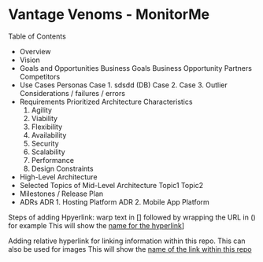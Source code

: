 # Vantage Venoms - MonitorMe

Table of Contents 
- Overview 
- Vision
- Goals and Opportunities
  Business Goals
  Business Opportunity
  Partners
  Competitors
- Use Cases
  Personas
  Case 1. sdsdd (DB)
  Case 2. 
  Case 3.
  Outlier Considerations / failures / errors
- Requirements
    Prioritized Architecture Characteristics
    1. Agility
    2. Viability
    3. Flexibility
    4. Availability
    5. Security
    6. Scalability
    7. Performance
    8. Design Constraints
- High-Level Architecture
- Selected Topics of Mid-Level Architecture
  Topic1
  Topic2
- Milestones / Release Plan 
- ADRs
  ADR 1. Hosting Platform
  ADR 2. Mobile App Platform


Steps of adding Hpyerlink: warp text in [] followed by wrapping the URL in () for example
This will show the [name for the hyperlink](https:linkname)]

Adding relative hyperlink for linking information within this repo. This can also be used for images
This will show the [name of the link within this repo](docs/readme.md)







